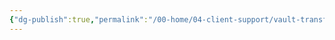 ```yaml
---
{"dg-publish":true,"permalink":"/00-home/04-client-support/vault-transfer/import/","title":"Vault Import"}
---
```


